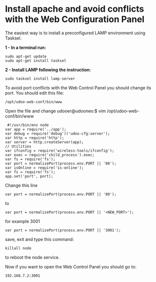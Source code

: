 <h1>Install apache and avoid conflicts with the Web Configuration Panel</h1>

The easiest way is to install a preconfigured LAMP environment using Tasksel.

<strong>1 - In a terminal run:</strong>

    sudo apt-get update
    sudo apt-get install tasksel

<strong>2 - Install LAMP following the instruction:</strong>

    sudo tasksel install lamp-server 

To avoid port conflicts with the Web Control Panel you should change its port.
You should edit this file:

    /opt/udoo-web-conf/bin/www

Open the file and change
    udooer@udooneo:$ vim /opt/udoo-web-conf/bin/www
 
     #!/usr/bin/env node
    var app = require('../app');
    var debug = require('debug')('udoo-cfg:server');
    var http = require('http');
    var server = http.createServer(app);
    // Utilities
    var ifconfig = require('wireless-tools/ifconfig');
    var exec = require('child_process').exec;
    var fs = require('fs');
    var port = normalizePort(process.env.PORT || '80');
    var isOnline = require('is-online');
    var fs = require('fs');
    app.set('port', port);

Change this line

    var port = normalizePort(process.env.PORT || '80');

to

    var port = normalizePort(process.env.PORT || '<NEW_PORT>');

for example 3001

    var port = normalizePort(process.env.PORT || '3001');

save, exit and type this command:

    killall node

to reboot the node service.

Now if you want to open the Web Control Panel you should go to:

    192.168.7.2:3001
